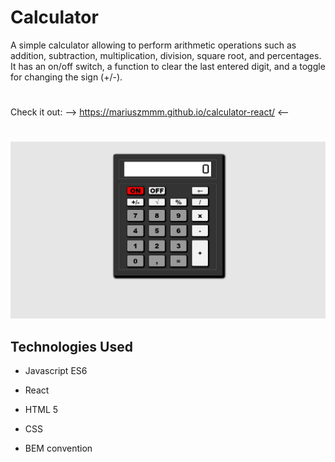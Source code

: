 # **Calculator**

A simple calculator allowing to perform arithmetic operations such as addition, subtraction, multiplication, division, square root, and percentages. 
It has an on/off switch, a function to clear the last entered digit, and a toggle for changing the sign (+/-).
#
 Check it out:     -->    https://mariuszmmm.github.io/calculator-react/   <--
#
![Calculator](/public/calculator.png)

## Technologies Used
  
- Javascript ES6

- React

- HTML 5

- CSS

- BEM convention
